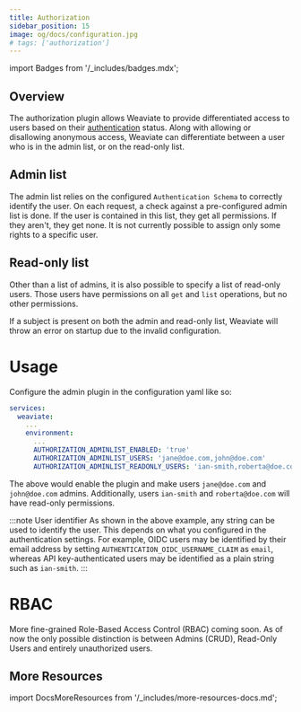 ```yaml
---
title: Authorization
sidebar_position: 15
image: og/docs/configuration.jpg
# tags: ['authorization']
---
```

import Badges from '/_includes/badges.mdx';

<Badges/>

## Overview

The authorization plugin allows Weaviate to provide differentiated access to users based on their [authentication](./authentication.md) status. Along with allowing or disallowing anonymous access, Weaviate can differentiate between a user who is in the admin list, or on the read-only list.

## Admin list

The admin list relies on the configured `Authentication Schema` to correctly identify
the user. On each request, a check against a pre-configured admin list is done.
If the user is contained in this list, they get all permissions. If they aren't,
they get none. It is not currently possible to assign only some rights to a specific user.

## Read-only list

Other than a list of admins, it is also possible to specify a list of read-only users.
Those users have permissions on all `get` and `list` operations, but no other
permissions.

If a subject is present on both the admin and read-only list, Weaviate will
throw an error on startup due to the invalid configuration.

# Usage

Configure the admin plugin in the configuration yaml like so:

```yaml
services:
  weaviate:
    ...
    environment:
      ...
      AUTHORIZATION_ADMINLIST_ENABLED: 'true'
      AUTHORIZATION_ADMINLIST_USERS: 'jane@doe.com,john@doe.com'
      AUTHORIZATION_ADMINLIST_READONLY_USERS: 'ian-smith,roberta@doe.com'
```

The above would enable the plugin and make users `jane@doe.com` and
`john@doe.com` admins. Additionally, users `ian-smith` and `roberta@doe.com` will have read-only permissions.

:::note User identifier
As shown in the above example, any string can be used to identify the user. This depends on what you configured in the authentication settings. For example, OIDC users may be identified by their email address by setting `AUTHENTICATION_OIDC_USERNAME_CLAIM` as `email`, whereas API key-authenticated users may be identified as a plain string such as `ian-smith`.
:::

# RBAC

More fine-grained Role-Based Access Control (RBAC) coming soon. As of now the
only possible distinction is between Admins (CRUD), Read-Only Users and
entirely unauthorized users.

## More Resources

import DocsMoreResources from '/_includes/more-resources-docs.md';

<DocsMoreResources />

